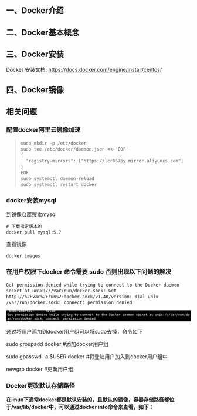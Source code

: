 ## 一、Docker介绍



## 二、Docker基本概念



## 三、Docker安装



Docker 安装文档: https://docs.docker.com/engine/install/centos/

## 四、Docker镜像



## 相关问题

### 配置docker阿里云镜像加速

> ```shell
> sudo mkdir -p /etc/docker
> sudo tee /etc/docker/daemon.json <<-'EOF'
> {
>   "registry-mirrors": ["https://lcr0676y.mirror.aliyuncs.com"]
> }
> EOF
> sudo systemctl daemon-reload
> sudo systemctl restart docker
> ```



### docker安装mysql

到镜像仓库搜索mysql

```shell
# 下载指定版本的
docker pull mysql:5.7
```

查看镜像

```shell
docker images
```





### 在用户权限下docker 命令需要 sudo 否则出现以下问题的解决

```shell
Got permission denied while trying to connect to the Docker daemon socket at unix:///var/run/docker.sock: Get http://%2Fvar%2Frun%2Fdocker.sock/v1.40/version: dial unix /var/run/docker.sock: connect: permission denied
```

![image-20200718161820696](img/image-20200718161820696.png)

通过将用户添加到docker用户组可以将sudo去掉，命令如下

sudo groupadd docker #添加docker用户组 

sudo gpasswd -a $USER docker #将登陆用户加入到docker用户组中 

newgrp docker #更新用户组



### Docker更改默认存储路径

**在linux下通常docker都是默认安装的，且默认的镜像，容器存储路径都位于/var/lib/docker中，可以通过docker info命令来查看，如下：**